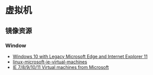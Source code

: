 # 虚拟机

## 镜像资源

### Window

- [Windows 10 with Legacy Microsoft Edge and Internet Explorer 11](https://developer.microsoft.com/en-us/microsoft-edge/tools/vms/)
- [linux-microsoft-ie-virtual-machines](https://github.com/magnetikonline/linux-microsoft-ie-virtual-machines)
- [IE 7/8/9/10/11 Virtual machines from Microsoft](https://gist.github.com/magnetikonline/5274656)
